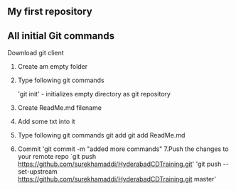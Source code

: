 ## My first repository

## All initial Git commands ######

Download git client

1. Create am empty folder
2. Type following git commands

	'git init'
		- initializes empty directory as git repository
3. Create ReadMe.md filename
4. Add some txt into it
5. Type following git commands
	git add <filename>
	git add ReadMe.md
6. Commit 
	'git commit -m "added more commands"
7.Push the changes to your remote repo 
	`git push https://github.com/surekhamaddi/HyderabadCDTraining.git'
	'git push --set-upstream https://github.com/surekhamaddi/HyderabadCDTraining.git master'


